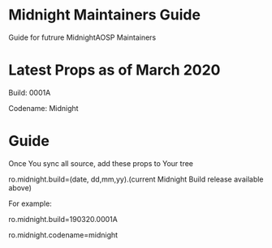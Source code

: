 # Midnight Maintainers Guide
Guide for futrure MidnightAOSP Maintainers

# Latest Props as of March 2020
Build: 0001A

Codename: Midnight

# Guide
Once You sync all source, add these props to Your tree

ro.midnight.build=(date, dd,mm,yy).(current Midnight Build release available above)

For example: 

ro.midnight.build=190320.0001A

ro.midnight.codename=midnight
